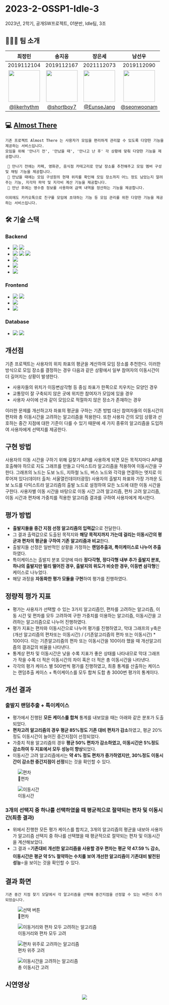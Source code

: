 # 2023-2-OSSP1-Idle-3
2023년, 2학기, 공개SW프로젝트, 01분반, Idle팀, 3조

## 🧑🏻‍💻 팀 소개
|최정민|송지웅|장은세|남선우|
|:-:|:-:|:-:|:-:|
|2019112104|2019112167|2021112073|2019112090|
|<img src="https://avatars.githubusercontent.com/u/89333351?v=4" width="100px" />|<img src="https://avatars.githubusercontent.com/u/55657581?v=4" width="100px" />|<img src="https://avatars.githubusercontent.com/u/113760409?v=4" width="100px" />|<img src="https://avatars.githubusercontent.com/u/74304338?v=4" width="100px" />|
|[@likerhythm](https://github.com/likerhythm)|[@shortboy7](https://github.com/shortboy7)|[@EunseJang](https://github.com/EunseJang)|[@seonwoonam](https://github.com/seonwoonam)|


## 💻 [Almost There](https://github.com/JiKangHun/AlmostThere/tree/develop)
```
기존 프로젝트 Almost There 는 사용자가 모임을 편리하게 관리할 수 있도록 다양한 기능을 제공하는 서비스입니다.
모임을 위해 '만나기 전', '만났을 때', '만나고 난 후' 각 상황에 맞춰 다양한 기능을 제공합니다.

 🔸 만나기 전에는 카페, 영화관, 음식점 카테고리로 만날 장소를 추천해주고 모임 멤버 구성 및 채팅 기능을 제공합니다.
 🔸 만났을 때에는 모임 구성원의 현재 위치를 확인해 모임 장소까지 어느 정도 남았는지 알려주는 기능, 지각자 파악 및 지각비 계산 기능을 제공합니다.
 🔸 만난 후에는 영수증 정보를 사용하여 금액 내역을 정산하는 기능을 제공합니다.

이외에도 카카오톡으로 친구를 모임에 초대하는 기능 등 모임 관리를 위한 다양한 기능을 제공하는 서비스입니다.
```

## 🛠️ 기술 스택
### Backend

- <img src="https://img.shields.io/badge/Spring Boot 2.7.9-6DB33F?style=flat-square&logo=SpringBoot&logoColor=white"/> <img src="https://img.shields.io/badge/Spring Data JPA-6DB33F?style=flat-square&logo=&logoColor=white"/>
- <img src="https://img.shields.io/badge/Spring Security-6DB33F?style=flat-square&logo=SpringSecurity&logoColor=white"/> <img src="https://img.shields.io/badge/OAuth-000000?style=flat-square&logo=&logoColor=white"/> <img src="https://img.shields.io/badge/JWT-000000?style=flat-square&logo=&logoColor=white"/>
- <img src="https://img.shields.io/badge/WebSocket-FF6C37?style=flat-square&logo=WebSocke" />
- <img src="https://img.shields.io/badge/Intellij IDEA-0052CC?style=flat-square&logo=Intellij IDEA&logoColor=white"/>
- <img src="https://img.shields.io/badge/Postman-FF6C37?style=flat-square&logo=Postman&logoColor=white"/>

### Frontend

- <img src="https://img.shields.io/badge/Vue.js 2.6.14-4FC08D?style=flat-square&logo=Vue.js&logoColor=white"/> <img src="https://img.shields.io/badge/Vuex-4FC08D?style=flat-square&logo=&logoColor=white"/>
- <img src="https://img.shields.io/badge/Vuetify 2.6.14-8041D9?style=flat-square&logo=Vuetify&logoColor=white"/>
- <img src="https://img.shields.io/badge/Visual Studio Code-1867C0?style=flat-square&logo=Visual Studio Code&logoColor=white"/>

### Database

- <img src="https://img.shields.io/badge/MySQL-4479A1?style=flat-square&logo=MySQL&logoColor=white"/> <img src="https://img.shields.io/badge/Redis-DC382D?style=flat-square&logo=&logoColor=white"/>


## 개선점

기존 프로젝트는 사용자의 위치 좌표의 평균을 계산하여 모임 장소를 추천한다.
이러한 방식으로 모임 장소를 결정하는 경우 다음과 같은 상황에서 일부 참여자의 이동시간이 더 길어지는 상황이 발생한다.

 - 사용자들의 위치가 이등변삼각형 등 중심 좌표가 한쪽으로 치우치는 모양인 경우
 - 교통망이 잘 구축되지 않은 곳에 위치한 참여자가 모임에 있을 경우
 - 사용자 사이에 산과 같이 모임으로 적절하지 않은 장소가 존재하는 경우
   
이러한 문제를 개선하고자 좌표의 평균을 구하는 기존 방법 대신 참여자들의 이동시간의 편차와 총 이동시간을 고려하는 알고리즘을 적용한다.
또한 사용자 간의 모임 상황과 선호하는 중간 지점에 대한 기준이 다를 수 있기 때문에 세 가지 종류의 알고리즘을 도입하여 사용자에게 선택지를 제공한다.

## 구현 방법

사용자의 이동 시간을 구하기 위해 길찾기 API를 사용하게 되면 모든 목적지마다 API를 호출해야 하므로 지도 그래프를 만들고 다익스트라 알고리즘을 적용하여 이동시간을 구한다.
그래프의 노드는 도보 노드, 지하철 노드, 버스 노드와 각각을 연결하는 엣지로 이루어져 있다(데이터 출처: 서울열린데이터광장)
사용자의 출발지 좌표와 가장 가까운 도보 노드를 다익스트라 알고리즘의 출발 노드로 설정하여 모든 노드에 대한 이동 시간을 구한다.
사용자별 이동 시간을 바탕으로 이동 시간 고려 알고리즘, 편차 고려 알고리즘, 이동 시간과 편차에 가중치를 적용한 알고리즘 결과를 구하여 사용자에게 제시한다.

## 평가 방법

- **출발지들을 중간 지점 선정 알고리즘의 입력값**으로 전달한다. 
- 그 결과 출력값으로 도출된 목적지와 **해당 목적지까지 가는데 걸리는 이동시간의 평균과 편차의 평균을 구하여 기존 알고리즘과 비교**한다.
- 출발지들 선정은 일반적인 상황을 가정하는 **랜덤추출과, 특이케이스로 나누어 추출**하였다.
- 특이케이스는 출발지 분포 모양에 따라 **정다각형, 정다각형 내부 추가 출발지 분포, 하나의 출발지만 멀리 떨어진 경우, 출발지의 위도가 비슷한 경우, 이등변 삼각형**인 케이스로 나누었다.
- 해당 과정을 **자동화한 평가 모듈을 구현**하여 평가를 진행하였다.

## 정량적 평가 지표

- 평가는 사용자가 선택할 수 있는 3가지 알고리즘인, 편차를 고려하는 알고리즘, 이동 시간 및 편차를 모두 고려하여 구한 가중치를 이용하는 알고리즘, 이동시간을 고려하는 알고리즘으로 나누어 진행하였다.
- 평가 지표는 편차와 이동시간으로 나누어 평가를 진행하였고, 막대 그래프의 y축은 (개선 알고리즘의 편차또는 이동시간) / (기존알고리즘의 편차 또는 이동시간) * 100이다. 이는 기존알고리즘의 편차 또는 이동시간을 100이라 했을 때 개선알고리즘의 결과값의 비율을 나타낸다.
- 통계상 편차 및 이동시간은 낮을 수록 지표가 좋은 상태를 나타내므로 막대 그래프가 작을 수록 더 적은 이동시간의 차이 혹은 더 적은 총 이동시간을 나타낸다.
- 각각의 평가 케이스 별 500번씩 평가를 진행하였고, 최종 통계를 산출하는 케이스는 랜덤추출 케이스 + 특이케이스를 모두 합쳐 도합 총 3000번 평가의 통계이다.


## 개선 결과

### 출발지 랜덤추출 + 특이케이스
- 평가에서 진행된 **모든 케이스를 합쳐** 통계를 내보았을 때는 아래와 같은 분포가 도출되었다.
- **편차고려 알고리즘의 경우 평균 85%정도 기존 대비 편차가 감소**하였고, 평균 20%정도 이동시간이 늘어진 중간지점이 선정되었다.
- 가중치 적용 알고리즘의 경우 **평균 50% 편차가 감소하였고, 이동시간은 5%정도 감소하여 두 지표에서 모두 성능이 향상**되었다.
- 이동시간 고려 알고리즘에서는 **약 4% 정도 편차가 증가하였지만, 30%정도 이동시간이 감소한 중간지점이 선정**되는 것을 확인할 수 있다.
  
<p float="left">
 <figure>
   <img src="img/resultStd.png" alt="편차">
   <figcaption>편차</figcaption>
 </figure>
 
 <figure>
   <img src="img/resultTime.png" alt="이동시간">
   <figcaption>이동시간</figcaption>
 </figure>
</p>

### 3개의 선택지 중 하나를 선택하였을 때 평균적으로 절약되는 편차 및 이동시간(최종 결과)
- 위에서 진행한 모든 평가 케이스를 합치고, 3개의 알고리즘의 평균을 내보아 사용자가 알고리즘 선택지 중 하나를 선택했을 때 평균적으로 절약되는 편차 및 이동시간을 계산해보았다.
- 그 결과 ⭐**기존대비 개선한 알고리즘을 사용할 경우 편차는 평균 약 47.59 % 감소, 이동시간은 평균 약 5% 절약하는 수치를 보여 개선한 알고리즘이 기존대비 발전된 성능**⭐을 보이는 것을 확인할 수 있다.

## 결과 화면

```
기존 중간 지점 찾기 모달에서 각 알고리즘을 선택해 중간지점을 선정할 수 있는 버튼이 추가되었습니다.
```
<p float="left">
 <figure>
   <img src="img/mainUI1.png" alt="선택 버튼">
   <figcaption>편차</figcaption>
 </figure>
 
 <figure>
   <img src="img/mainUI2.png" alt="이동거리와 편차 모두 고려하는 알고리즘">
   <figcaption>이동거리와 편차 모두 고려</figcaption>
 </figure>

  <figure>
   <img src="img/mainUI3.png" alt="편차 위주로 고려하는 알고리즘">
   <figcaption>편차 위주 고려</figcaption>
  </figure>

  <figure>
   <img src="img/mainUI5.png" alt=" 이동시간을 고려하는 알고리즘">
   <figcaption>총 이동시간 고려</figcaption>
  </figure>
</p>

## 시연영상
<p align="center">
  <img src = "https://github.com/CSID-DGU/2023-2-OSSP1-Idle-3/assets/55657581/411b5370-b75e-4f0a-8e0e-1bc34386005a">  
</p>
